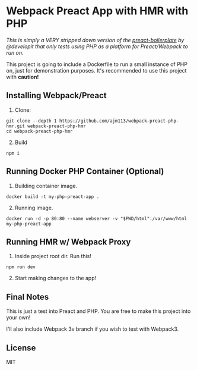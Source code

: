 # Webpack Preact App with HMR with PHP

*This is simply a VERY stripped down version of the
[preact-boilerplate](https://github.com/developit/preact-boilerplate) by @developit
that only tests using PHP as a platform for Preact/Webpack to run on.*

This project is going to include a Dockerfile to run a small instance
of PHP on, just for demonstration purposes. It's recommended to use this project with **caution!**


## Installing Webpack/Preact

1. Clone:

```
git clone --depth 1 https://github.com/ajm113/webpack-preact-php-hmr.git webpack-preact-php-hmr
cd webpack-preact-php-hmr
```

2. Build

```
npm i
```

## Running Docker PHP Container (Optional)

1. Building container image.

```
docker build -t my-php-preact-app .
```

2. Running image.

```
docker run -d -p 80:80 --name webserver -v "$PWD/html":/var/www/html my-php-preact-app
```

## Running HMR w/ Webpack Proxy

1. Inside project root dir. Run this!
```
npm run dev
```

2. Start making changes to the app!

## Final Notes

This is just a test into Preact and PHP. You are free to make this project into your own!

I'll also include Webpack 3v branch if you wish to test with Webpack3.

## License

MIT
